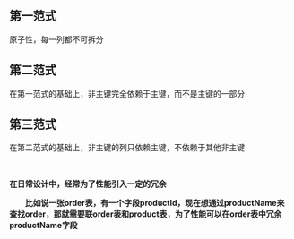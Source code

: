 ## 第一范式
原子性，每一列都不可拆分

## 第二范式
在第一范式的基础上，非主键完全依赖于主键，而不是主键的一部分

## 第三范式
在第二范式的基础上，非主键的列只依赖主键，不依赖于其他非主键

<br>

**在日常设计中，经常为了性能引入一定的冗余**

&emsp;&emsp;**比如说一张order表，有一个字段productId，现在想通过productName来查找order，那就需要联order表和product表，为了性能可以在order表中冗余productName字段**
